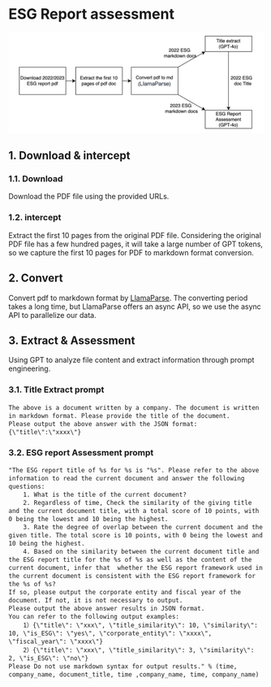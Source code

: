 # ESG Report assessment
![prrocess flow](./asserts/processing%20flow.png)

## 1. Download & intercept

### 1.1. Download
Download the PDF file using the provided URLs.

### 1.2. intercept
Extract the first 10 pages from the original PDF file. Considering the original PDF file has a few hundred pages, it will take a large number of GPT tokens, so we capture the first 10 pages for PDF to markdown format conversion.


## 2. Convert
Convert pdf to markdown format by [LlamaParse](https://www.llamaindex.ai/blog/introducing-llamacloud-and-llamaparse-af8cedf9006b). The converting period takes a long time, but LlamaParse offers an async API, so we use the async API to parallelize our data.


## 3. Extract & Assessment
Using GPT to analyze file content and extract information through prompt engineering.

### 3.1. Title Extract prompt

```
The above is a document written by a company. The document is written in markdown format. Please provide the title of the document. 
Please output the above answer with the JSON format:{\"title\":\"xxxx\"}

```



### 3.2. ESG report  Assessment prompt
```
"The ESG report title of %s for %s is "%s". Please refer to the above information to read the current document and answer the following questions:
    1. What is the title of the current document?
    2. Regardless of time, Check the similarity of the giving title and the current document title, with a total score of 10 points, with 0 being the lowest and 10 being the highest.
    3. Rate the degree of overlap between the current document and the given title. The total score is 10 points, with 0 being the lowest and 10 being the highest.
    4. Based on the similarity between the current document title and the ESG report title for the %s of %s as well as the content of the current document, infer that  whether the ESG report framework used in the current document is consistent with the ESG report framework for the %s of %s?
If so, please output the corporate entity and fiscal year of the document. If not, it is not necessary to output.
Please output the above answer results in JSON format.
You can refer to the following output examples:
    1）{\"title\": \"xxx\", \"title_similarity\": 10, \"similarity\": 10, \"is_ESG\": \"yes\", \"corporate_entity\": \"xxxx\", \"fiscal_year\": \"xxxx\"}
    2）{\"title\": \"xxx\", \"title_similarity\": 3, \"similarity\": 2, \"is_ESG\": \"no\"}
Please Do not use markdown syntax for output results." % (time, company_name, document_title, time ,company_name, time, company_name)
```


